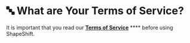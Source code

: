 # 🔤 What are Your Terms of Service?

It is important that you read our [**Terms of Service**](https://info.shapeshift.io/terms-of-service/) \*\*\*\* before using ShapeShift.
